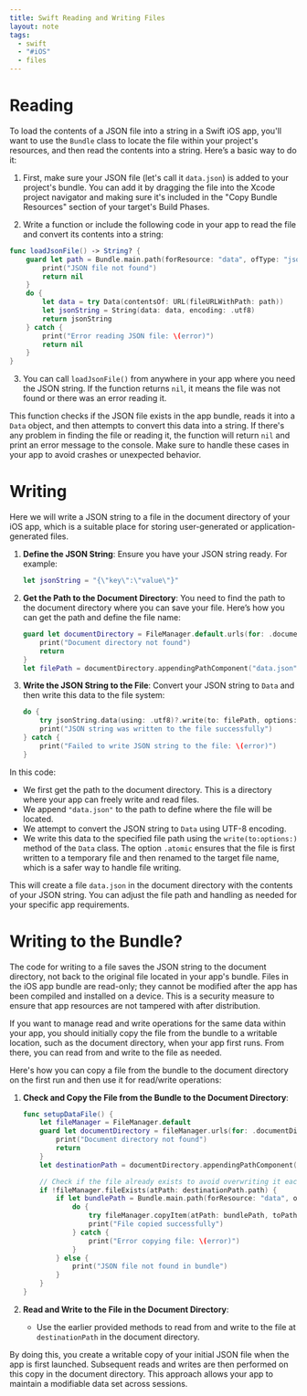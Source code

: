 ```yaml
---
title: Swift Reading and Writing Files
layout: note
tags:
  - swift
  - "#iOS"
  - files
---
```


# Reading

To load the contents of a JSON file into a string in a Swift iOS app, you'll want to use the `Bundle` class to locate the file within your project's resources, and then read the contents into a string. Here’s a basic way to do it:

1. First, make sure your JSON file (let's call it `data.json`) is added to your project's bundle. You can add it by dragging the file into the Xcode project navigator and making sure it's included in the "Copy Bundle Resources" section of your target's Build Phases.

2. Write a function or include the following code in your app to read the file and convert its contents into a string:

```swift
func loadJsonFile() -> String? {
    guard let path = Bundle.main.path(forResource: "data", ofType: "json") else {
        print("JSON file not found")
        return nil
    }
    do {
        let data = try Data(contentsOf: URL(fileURLWithPath: path))
        let jsonString = String(data: data, encoding: .utf8)
        return jsonString
    } catch {
        print("Error reading JSON file: \(error)")
        return nil
    }
}
```

3. You can call `loadJsonFile()` from anywhere in your app where you need the JSON string. If the function returns `nil`, it means the file was not found or there was an error reading it.

This function checks if the JSON file exists in the app bundle, reads it into a `Data` object, and then attempts to convert this data into a string. If there's any problem in finding the file or reading it, the function will return `nil` and print an error message to the console. Make sure to handle these cases in your app to avoid crashes or unexpected behavior.

# Writing

Here we will write a JSON string to a file in the document directory of your iOS app, which is a suitable place for storing user-generated or application-generated files.

1. **Define the JSON String**: Ensure you have your JSON string ready. For example:
   ```swift
   let jsonString = "{\"key\":\"value\"}"
   ```

2. **Get the Path to the Document Directory**: You need to find the path to the document directory where you can save your file. Here’s how you can get the path and define the file name:

   ```swift
   guard let documentDirectory = FileManager.default.urls(for: .documentDirectory, in: .userDomainMask).first else {
       print("Document directory not found")
       return
   }
   let filePath = documentDirectory.appendingPathComponent("data.json")
   ```

3. **Write the JSON String to the File**: Convert your JSON string to `Data` and then write this data to the file system:

   ```swift
   do {
       try jsonString.data(using: .utf8)?.write(to: filePath, options: .atomic)
       print("JSON string was written to the file successfully")
   } catch {
       print("Failed to write JSON string to the file: \(error)")
   }
   ```

In this code:
- We first get the path to the document directory. This is a directory where your app can freely write and read files.
- We append `"data.json"` to the path to define where the file will be located.
- We attempt to convert the JSON string to `Data` using UTF-8 encoding.
- We write this data to the specified file path using the `write(to:options:)` method of the `Data` class. The option `.atomic` ensures that the file is first written to a temporary file and then renamed to the target file name, which is a safer way to handle file writing.

This will create a file `data.json` in the document directory with the contents of your JSON string. You can adjust the file path and handling as needed for your specific app requirements.

# Writing to the Bundle?

The code for writing to a file saves the JSON string to the document directory, not back to the original file located in your app's bundle. Files in the iOS app bundle are read-only; they cannot be modified after the app has been compiled and installed on a device. This is a security measure to ensure that app resources are not tampered with after distribution.

If you want to manage read and write operations for the same data within your app, you should initially copy the file from the bundle to a writable location, such as the document directory, when your app first runs. From there, you can read from and write to the file as needed.

Here's how you can copy a file from the bundle to the document directory on the first run and then use it for read/write operations:

1. **Check and Copy the File from the Bundle to the Document Directory**:
   ```swift
   func setupDataFile() {
       let fileManager = FileManager.default
       guard let documentDirectory = fileManager.urls(for: .documentDirectory, in: .userDomainMask).first else {
           print("Document directory not found")
           return
       }
       let destinationPath = documentDirectory.appendingPathComponent("data.json")

       // Check if the file already exists to avoid overwriting it each time the app runs
       if !fileManager.fileExists(atPath: destinationPath.path) {
           if let bundlePath = Bundle.main.path(forResource: "data", ofType: "json") {
               do {
                   try fileManager.copyItem(atPath: bundlePath, toPath: destinationPath.path)
                   print("File copied successfully")
               } catch {
                   print("Error copying file: \(error)")
               }
           } else {
               print("JSON file not found in bundle")
           }
       }
   }
   ```

2. **Read and Write to the File in the Document Directory**:
   - Use the earlier provided methods to read from and write to the file at `destinationPath` in the document directory.

By doing this, you create a writable copy of your initial JSON file when the app is first launched. Subsequent reads and writes are then performed on this copy in the document directory. This approach allows your app to maintain a modifiable data set across sessions.

